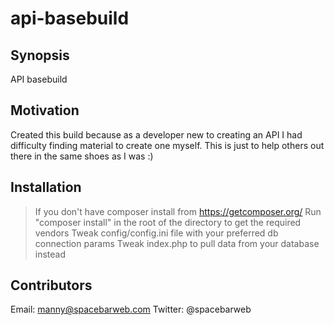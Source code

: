 # api-basebuild

## Synopsis
API basebuild

## Motivation
Created this build because as a developer new to creating an API I had difficulty finding material to create one myself.
This is just to help others out there in the same shoes as I was :)

## Installation
> If you don't have composer install from https://getcomposer.org/
> Run "composer install" in the root of the directory to get the required vendors
> Tweak config/config.ini file with your preferred db connection params
> Tweak index.php to pull data from your database instead

## Contributors
Email: manny@spacebarweb.com
Twitter: @spacebarweb